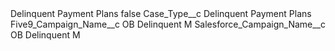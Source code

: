<?xml version="1.0" encoding="UTF-8"?>
<CustomMetadata xmlns="http://soap.sforce.com/2006/04/metadata" xmlns:xsi="http://www.w3.org/2001/XMLSchema-instance" xmlns:xsd="http://www.w3.org/2001/XMLSchema">
    <label>Delinquent Payment Plans</label>
    <protected>false</protected>
    <values>
        <field>Case_Type__c</field>
        <value xsi:type="xsd:string">Delinquent Payment Plans</value>
    </values>
    <values>
        <field>Five9_Campaign_Name__c</field>
        <value xsi:type="xsd:string">OB Delinquent M</value>
    </values>
    <values>
        <field>Salesforce_Campaign_Name__c</field>
        <value xsi:type="xsd:string">OB Delinquent M</value>
    </values>
</CustomMetadata>
